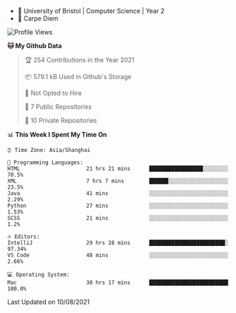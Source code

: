 - :school: University of Bristol | Computer Science | Year 2
- :musical_keyboard: Carpe Diem

<!--START_SECTION:waka-->
![Profile Views](http://img.shields.io/badge/Profile%20Views-20-blue)

**🐱 My Github Data** 

> 🏆 254 Contributions in the Year 2021
 > 
> 📦 579.1 kB Used in Github's Storage 
 > 
> 🚫 Not Opted to Hire
 > 
> 📜 7 Public Repositories 
 > 
> 🔑 10 Private Repositories  
 > 
📊 **This Week I Spent My Time On** 

```text
⌚︎ Time Zone: Asia/Shanghai

💬 Programming Languages: 
HTML                     21 hrs 21 mins      █████████████████░░░░░░░░   70.5% 
XML                      7 hrs 7 mins        ██████░░░░░░░░░░░░░░░░░░░   23.5% 
Java                     41 mins             ░░░░░░░░░░░░░░░░░░░░░░░░░   2.29% 
Python                   27 mins             ░░░░░░░░░░░░░░░░░░░░░░░░░   1.53% 
SCSS                     21 mins             ░░░░░░░░░░░░░░░░░░░░░░░░░   1.2%

🔥 Editors: 
IntelliJ                 29 hrs 28 mins      ████████████████████████░   97.34% 
VS Code                  48 mins             ░░░░░░░░░░░░░░░░░░░░░░░░░   2.66%

💻 Operating System: 
Mac                      30 hrs 17 mins      █████████████████████████   100.0%

```


 Last Updated on 10/08/2021
<!--END_SECTION:waka-->